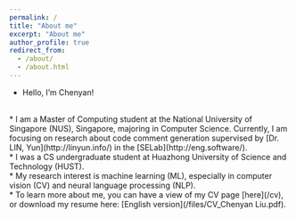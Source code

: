```yaml
---
permalink: /
title: "About me"
excerpt: "About me"
author_profile: true
redirect_from: 
  - /about/
  - /about.html
---
```


* Hello, I’m Chenyan!
<br>
* I am a Master of Computing student at the National University of Singapore (NUS), Singapore, majoring in Computer Science. Currently, I am focusing on research about code comment generation supervised by [Dr. LIN, Yun](http://linyun.info/) in the [SELab](http://eng.software/). 
<br>
* I was a CS undergraduate student at Huazhong University of Science and Technology (HUST). 
<br>
* My research interest is machine learning (ML), especially in computer vision (CV) and neural language processing (NLP). 
<br>
* To learn more about me, you can have a view of my CV page [here](/cv), or download my resume here: [English version](/files/CV_Chenyan Liu.pdf).
